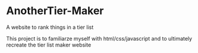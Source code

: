 # AnotherTier-Maker
A website to rank things in a tier list

This project is to familiarze myself with html/css/javascript and to ultimately recreate the tier list maker website